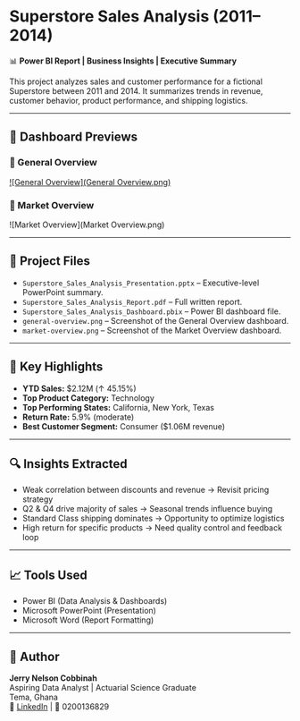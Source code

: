 # Superstore Sales Analysis (2011–2014)

📊 **Power BI Report | Business Insights | Executive Summary**

This project analyzes sales and customer performance for a fictional Superstore between 2011 and 2014. It summarizes trends in revenue, customer behavior, product performance, and shipping logistics.

---

## 📸 Dashboard Previews

### 🔹 General Overview
[![General Overview](General Overview.png)](https://github.com/Jerry-Nelson/Superstore_Sales_Report/blob/main/General%20Overview.png?raw=true)

### 🔹 Market Overview
![Market Overview](Market Overview.png)

---

## 📁 Project Files

- `Superstore_Sales_Analysis_Presentation.pptx` – Executive-level PowerPoint summary.
- `Superstore_Sales_Analysis_Report.pdf` – Full written report.
- `Superstore_Sales_Analysis_Dashboard.pbix` – Power BI dashboard file.
- `general-overview.png` – Screenshot of the General Overview dashboard.
- `market-overview.png` – Screenshot of the Market Overview dashboard.

---

## 📌 Key Highlights

- **YTD Sales:** $2.12M (↑ 45.15%)
- **Top Product Category:** Technology
- **Top Performing States:** California, New York, Texas
- **Return Rate:** 5.9% (moderate)
- **Best Customer Segment:** Consumer ($1.06M revenue)

---

## 🔍 Insights Extracted

- Weak correlation between discounts and revenue → Revisit pricing strategy
- Q2 & Q4 drive majority of sales → Seasonal trends influence buying
- Standard Class shipping dominates → Opportunity to optimize logistics
- High return for specific products → Need quality control and feedback loop

---

## 📈 Tools Used

- Power BI (Data Analysis & Dashboards)
- Microsoft PowerPoint (Presentation)
- Microsoft Word (Report Formatting)

---

## 🧠 Author

**Jerry Nelson Cobbinah**  
Aspiring Data Analyst | Actuarial Science Graduate  
Tema, Ghana  
📧 [LinkedIn](#) | 📱 0200136829
